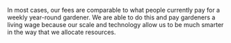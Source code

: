 In most cases, our fees are comparable to what people currently pay for a weekly year-round gardener. We are able to do this and pay gardeners a living wage because our scale and technology allow us to be much smarter in the way that we allocate resources.